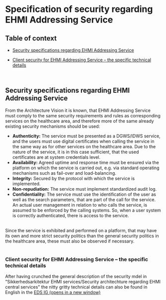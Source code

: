 # Specification of security regarding EHMI Addressing Service

## Table of context
- [Security specifications regarding EHMI Addressing Service](#security-specifications-regarding-ehmi-addressing-service)

- [Client security for EHMI Addressing Service – the specific technical details](#)

<br/> 

## Security specifications regarding EHMI Addressing Service

From the Architecture Vision it is known, that EHMI Addressing Service must comply to the same security requirements and rules as corresponding services on the healthcare area, and therefore more of the same already existing security mechanisms should be used: 

-   **Authenticity:** The service must be presented as a DGWS/IDWS service, and the users must use digital certificates when calling the service in the same way as for other services on the healthcare area. Due to the nature of the service, it is in this case sufficient, that the used certificates are at system credentials level.
-   **Availability:** Agreed uptime and response time must be ensured via the platform on which the service is carried out, e.g. via standard operating mechanisms such as fail-over and load-balancing.
-   **Integrity:** Secured by the protocol with which the service is implemented.
-   **Non-repudiation:** The service must implement standardized audit log. 
-   **Confidentiality:** The service must use the identification of the user as well as the search parameters, that are part of the call for the service. An actual user management in relation to who calls the service, is assumed to be enforced by the calling systems. So, when a user system is correctly authenticated, there is access to the service.
<br/> 
Since the service is exhibited and performed on a platform, that may have its own and more strict security politics than the general security politics in the healthcare area, these must also be observed if necessary.

<br/> 


<br/> 

### Client security for EHMI Addressing Service – the specific technical details

After having crunched the general description of the security mdel in "Sikkerhedsarkitektur EHMI services/Security architechture regarding EHMI central services" the nitty gritty technical details can also be found in English in the <a href="https://build.fhir.org/ig/medcomdk/dk-ehmi-eas/security-eas-english.html" target="_blank">EDS IG (opens in a new window)</a>